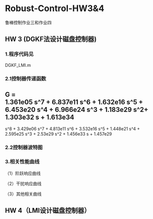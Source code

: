 # Robust-Control-HW3&4
鲁棒控制作业三和作业四
## HW 3 (DGKF法设计磁盘控制器)
### 1.程序代码见
 DGKF_LMI.m
### 2.1控制器传递函数
  G =  
     1.361e05 s^7 + 6.837e11 s^6 + 1.632e16 s^5 + 6.453e20 s^4 + 6.966e24 s^3 + 1.183e29 s^2+ 1.303e32 s + 1.613e34   
  --------------------------------------------------------------------------------------------------------------------               
  s^8 + 3.429e06 s^7 + 4.813e11 s^6 + 3.532e16 s^5 + 1.448e21 s^4 + 2.595e25 s^3 + 2.53e29 s^2 + 1.456e33 s + 1.457e29
### 2.2控制器波特图

### 3.相关性能曲线
（1）阶跃响应曲线

（2）干扰响应曲线

（3）其他相关曲线

## HW 4（LMI设计磁盘控制器）
